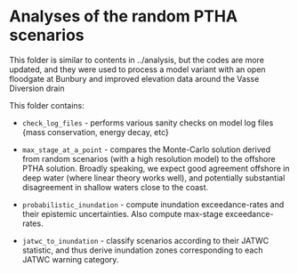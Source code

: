 # Analyses of the random PTHA scenarios

This folder is similar to contents in ../analysis, but the codes are more updated, and they were used to process a model variant with an open floodgate at Bunbury and improved elevation data around the Vasse Diversion drain

This folder contains:

* `check_log_files` - performs various sanity checks on model log files {mass conservation, energy decay, etc}

* `max_stage_at_a_point` - compares the Monte-Carlo solution derived from random scenarios (with a high resolution model) to the offshore PTHA solution. Broadly speaking, we expect good agreement offshore in deep water (where linear theory works well), and potentially substantial disagreement in shallow waters close to the coast.

* `probabilistic_inundation` - compute inundation exceedance-rates and their epistemic uncertainties. Also compute max-stage exceedance-rates. 

* `jatwc_to_inundation` - classify scenarios according to their JATWC statistic, and thus derive inundation zones corresponding to each JATWC warning category.
